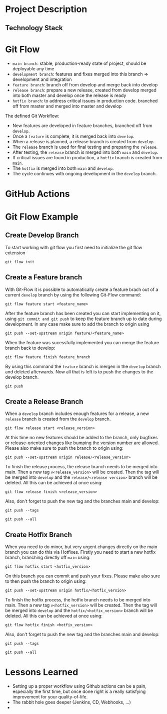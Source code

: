# Project Description
## Technology Stack

# Git Flow

- ```main branch```: stable, production-ready state of project, should be deployable any time
- ```development branch```: features and fixes merged into this branch => development and integration
- ```feature branch```: branch off from develop and merge back into develop
- ```release branch```: prepare a new release, created from develop merged into both master and develop once the release is ready
- ```hotfix branch```: to address critical issues in production code. branched off from master and merged into master and develop

The defined Git Workflow:
- New features are developed in feature branches, branched off from ```develop```.
- Once a ```feature``` is complete, it is merged back into ```develop```.
- When a release is planned, a release branch is created from ```develop```.
- The ```release``` branch is used for final testing and preparing the ```release```.
- After testing, the ```release``` branch is merged into both ```main``` and ```develop```.
- If critical issues are found in production, a ```hotfix``` branch is created from ```main```.
- The ```hotfix``` is merged into both ```main``` and ```develop```.
- The cycle continues with ongoing development in the ```develop``` branch.

# GitHub Actions

# Git Flow Example
## Create Develop Branch

To start working with git flow you first need to initialize the git flow extension
```
git flow init
```


## Create a Feature branch

With Git-Flow it is possible to automatically create a feature brach out of a current `develop` branch by using the following Git-Flow command:
```
git flow feature start <feature_name>
```


After the feature branch has been created you can start implementing on it, using `git commit and git push` to keep the feature branch up to date during development.
In any case make sure to add the branch to origin using
```
git push --set-upstream origin feature/<feature_name>
```

When the feature was sucessfully implemented you can merge the feature branch back to develop:
```
git flow feature finish feature_branch
```

By using this command the ```feature``` branch is mergen in the ```develop``` branch and deleted afterwards. Now all that is left is to push the changes to the develop branch.
```
git push
```


## Create a Release Branch
When a `develop` branch includes enough features for a release, a new `release` branch is created from the ```develop``` branch.

```
git flow release start <release_version>
```
At this time no new features should be added to the branch, only bugfixes or release-oriented changes like bumping the version number are allowed.
Please also make sure to push the branch to origin using:
```
git push --set-upstream origin release/<release_version>
```

To finish the release process, the release branch needs to be merged into main. Then a new tag `v<release_version>` will be created. Then the tag will be merged into `develop` and the `release/<release version>` branch will be deleted.
All this can be achieved at once using:
```
git flow release finish <release_version>
```
Also, don't forget to push the new tag and the branches main and develop:
```
git push --tags
```
```
git push --all
```

## Create Hotfix Branch
When you need to do minor, but very urgent changes directly on the main branch you can do this via Hotfixes.
Firstly you need to start a new hotfix branch, branching directly off `main` using:
```
git flow hotfix start <hotfix_version>
```

On this branch you can commit and push your fixes. Please make also sure to then push the branch to origin using:
```
git push --set-upstream origin hotfix/<hotfix_version>
```

To finish the hotfix process, the hotfix branch needs to be merged into main. Then a new tag `v<hotfix_version>` will be created. Then the tag will be merged into `develop` and the `hotfix/<hotfix_version>` branch will be deleted.
All this can be achieved at once using:
```
git flow hotfix finish <hotfix_version>
```

Also, don't forget to push the new tag and the branches main and develop:
```
git push --tags
```
```
git push --all
```


# Lessons Learned
* Setting up a proper workflow using Github actions can be a pain, especially the first time, but once done right is a really satisfying improvement for your quality-of-life.
* The rabbit hole goes deeper (Jenkins, CD, Webhooks, ...)
* 

 

